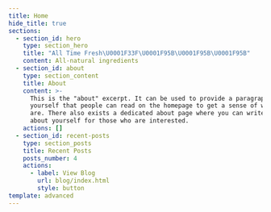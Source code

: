 ```yaml
---
title: Home
hide_title: true
sections:
  - section_id: hero
    type: section_hero
    title: "All Time Fresh\U0001F33F\U0001F95B\U0001F95B\U0001F95B"
    content: All-natural ingredients
  - section_id: about
    type: section_content
    title: About
    content: >-
      This is the "about" excerpt. It can be used to provide a paragraph about
      yourself that people can read on the homepage to get a sense of who you
      are. There also exists a dedicated about page where you can write more
      about yourself for those who are interested.
    actions: []
  - section_id: recent-posts
    type: section_posts
    title: Recent Posts
    posts_number: 4
    actions:
      - label: View Blog
        url: blog/index.html
        style: button
template: advanced
---
```

